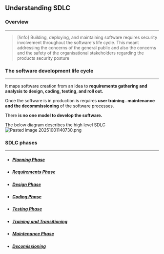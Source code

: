## Understanding SDLC

### Overview 
---
>[!info]
>Building, deploying, and maintaining software requires security involvement throughout the software's life cycle.
>This meant addressing the concerns of the general public and also the concerns and the  safety of the organisational stakeholders regarding the products security posture 
>

### The software development life cycle 
---
It maps software creation from an idea to **requirements gathering and analysis to design, coding, testing, and roll out.**

Once the software is in production is  requires **user training . maintenance and the decommissioning** of the software processes.

There **is no one model to develop the software.**

The below diagram describes the high level SDLC
![Pasted image 20251001140730.png](Pasted%20image%2020251001140730.png)


### SDLC phases 
---
- ##### [Planning Phase](Planning%20Phase.md)
- ##### [Requirements Phase](Requirements%20Phase.md)
- ##### [Design Phase](Design%20Phase.md)
- ##### [Coding Phase](Coding%20Phase.md)
- ##### [Testing Phase](Testing%20Phase.md)
- ##### [Training and Transitioning](Training%20and%20Transitioning.md)
- ##### [Maintenance Phase](Maintenance%20Phase.md)
- ##### [Decomissioning](Decomissioning.md)

